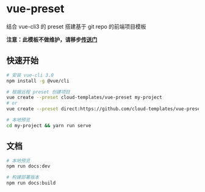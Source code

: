 # vue-preset
结合 vue-cli3 的 preset 搭建基于 git repo 的前端项目模板

**注意：此模板不做维护，请移步[传送门](https://github.com/cklwblove/vue-preset)**

## 快速开始

```bash
# 安装 vue-cli 3.0
npm install -g @vue/cli

# 根据远程 preset 创建项目
vue create --preset cloud-templates/vue-preset my-project
# or
vue create --preset direct:https://github.com/cloud-templates/vue-preset.git my-project --clone

# 本地预览
cd my-project && yarn run serve

```

## 文档
```bash
# 本地预览
npm run docs:dev

# 构建部署版本
npm run docs:build
```
